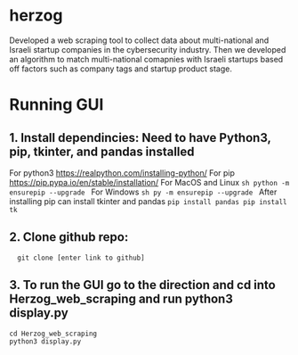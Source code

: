 # herzog
Developed a web scraping tool to collect data about multi-national and Israeli startup companies in the cybersecurity industry. 
Then we developed an algorithm to match multi-national comapnies with Israeli startups based off factors such as company tags and startup product stage.

# Running GUI
## 1. Install dependincies: Need to have Python3, pip, tkinter, and pandas installed
  For python3 https://realpython.com/installing-python/ 
  For pip https://pip.pypa.io/en/stable/installation/ 
    For MacOS and Linux
      ```sh
      python -m ensurepip --upgrade
      ```
    For Windows
      ```sh
      py -m ensurepip --upgrade
      ```
  After installing pip can install tkinter and pandas 
     ```
      pip install pandas
      pip install tk
     ```
## 2. Clone github repo: 
      git clone [enter link to github]
      
## 3. To run the GUI go to the direction and cd into Herzog_web_scraping and run python3 display.py
    cd Herzog_web_scraping
    python3 display.py
    
